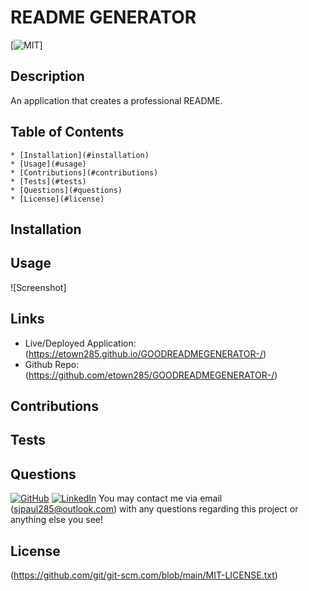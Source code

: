 # README GENERATOR
  [![MIT](https://img.shields.io/badge/license-MIT-green?style=plastic)]

  ## Description
  An application that creates a professional README. 
  ## Table of Contents
    * [Installation](#installation)
    * [Usage](#usage)
    * [Contributions](#contributions)
    * [Tests](#tests)
    * [Questions](#questions)
    * [License](#license)
  <a name="installation"></a>
  ## Installation
  
  <a name="usage"></a>
  ## Usage
  ![Screenshot]
  
  ## Links
  * Live/Deployed Application: (https://etown285.github.io/GOODREADMEGENERATOR-/)
  * Github Repo: (https://github.com/etown285/GOODREADMEGENERATOR-/)
  <a name="contributions"></a>
  ## Contributions
  
  <a name="test"></a>
  ## Tests
  
  <a name="questions"></a>
  ## Questions
  [![GitHub](https://img.shields.io/badge/Github-Click%20Here-orange)](https://github.com/etown285) 
  [![LinkedIn](https://img.shields.io/badge/LinkedIn-Click%20Here-yellowgreen)](https://www.linkedin.com/in/stevenjamespaul/)
  You may contact me via email (sjpaul285@outlook.com) with any questions regarding this project or anything else you see!
  <a name="license"></a>
  ## License
  (https://github.com/git/git-scm.com/blob/main/MIT-LICENSE.txt)
